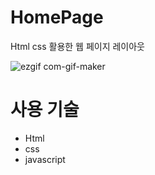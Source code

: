 # HomePage
Html css 활용한 웹 페이지 레이아웃

![ezgif com-gif-maker](https://user-images.githubusercontent.com/95061755/167586090-86237719-3ed5-4ed5-baf3-73c3e0ac6e34.gif)

# 사용 기술
- Html
- css
- javascript
